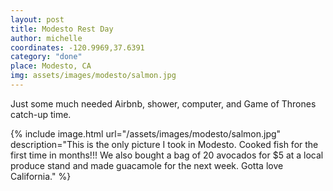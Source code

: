 ```yaml
---
layout: post
title: Modesto Rest Day
author: michelle
coordinates: -120.9969,37.6391
category: "done"
place: Modesto, CA
img: assets/images/modesto/salmon.jpg
---
```


Just some much needed Airbnb, shower, computer, and Game of Thrones catch-up time.

{% include image.html url="/assets/images/modesto/salmon.jpg" description="This is the only picture I took in Modesto. Cooked fish for the first time in months!!! We also bought a bag of 20 avocados for $5 at a local produce stand and made guacamole for the next week. Gotta love California." %}